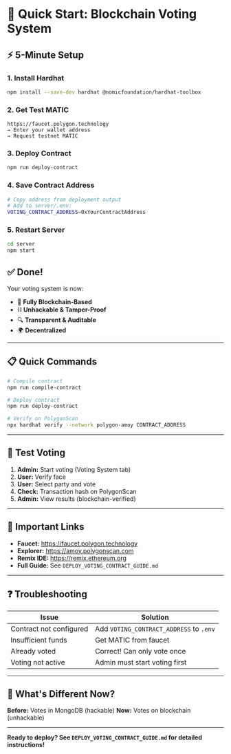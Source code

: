 # 🚀 Quick Start: Blockchain Voting System

## ⚡ 5-Minute Setup

### 1. Install Hardhat
```bash
npm install --save-dev hardhat @nomicfoundation/hardhat-toolbox
```

### 2. Get Test MATIC
```
https://faucet.polygon.technology
→ Enter your wallet address
→ Request testnet MATIC
```

### 3. Deploy Contract
```bash
npm run deploy-contract
```

### 4. Save Contract Address
```bash
# Copy address from deployment output
# Add to server/.env:
VOTING_CONTRACT_ADDRESS=0xYourContractAddress
```

### 5. Restart Server
```bash
cd server
npm start
```

## ✅ Done!

Your voting system is now:
- 🔐 **Fully Blockchain-Based**
- ⛓️ **Unhackable & Tamper-Proof**
- 🔍 **Transparent & Auditable**
- 🌍 **Decentralized**

---

## 📋 Quick Commands

```bash
# Compile contract
npm run compile-contract

# Deploy contract
npm run deploy-contract

# Verify on PolygonScan
npx hardhat verify --network polygon-amoy CONTRACT_ADDRESS
```

---

## 🧪 Test Voting

1. **Admin:** Start voting (Voting System tab)
2. **User:** Verify face
3. **User:** Select party and vote
4. **Check:** Transaction hash on PolygonScan
5. **Admin:** View results (blockchain-verified)

---

## 🔗 Important Links

- **Faucet:** https://faucet.polygon.technology
- **Explorer:** https://amoy.polygonscan.com
- **Remix IDE:** https://remix.ethereum.org
- **Full Guide:** See `DEPLOY_VOTING_CONTRACT_GUIDE.md`

---

## ❓ Troubleshooting

| Issue | Solution |
|-------|----------|
| Contract not configured | Add `VOTING_CONTRACT_ADDRESS` to `.env` |
| Insufficient funds | Get MATIC from faucet |
| Already voted | Correct! Can only vote once |
| Voting not active | Admin must start voting first |

---

## 🎯 What's Different Now?

**Before:** Votes in MongoDB (hackable)
**Now:** Votes on blockchain (unhackable)

---

**Ready to deploy? See `DEPLOY_VOTING_CONTRACT_GUIDE.md` for detailed instructions!**

